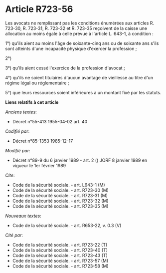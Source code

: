 # Article R723-56

Les avocats ne remplissant pas les conditions énumérées aux articles R. 723-30, R. 723-31, R. 723-32 et R. 723-35 reçoivent
de la caisse une allocation au moins égale à celle prévue à l'article L. 643-1, à condition : 

1°) qu'ils aient au moins l'âge de soixante-cinq ans ou de soixante ans s'ils sont atteints d'une incapacité physique
d'exercer la profession ; 

2°)

3°) qu'ils aient cessé l'exercice de la profession d'avocat ; 

4°) qu'ils ne soient titulaires d'aucun avantage de vieillesse au titre d'un régime légal ou réglementaire ; 

5°) que leurs ressources soient inférieures à un montant fixé par les statuts.

**Liens relatifs à cet article**

_Anciens textes_:

  - Décret n°55-413 1955-04-02 art. 40

_Codifié par_:

  - Décret n°85-1353 1985-12-17

_Modifié par_:

  - Décret n°89-9 du 6 janvier 1989 - art. 2 () JORF 8 janvier 1989 en vigueur le 1er février 1989

_Cite_:

  - Code de la sécurité sociale. - art. L643-1 (M)
  - Code de la sécurité sociale. - art. R723-30 (M)
  - Code de la sécurité sociale. - art. R723-31 (M)
  - Code de la sécurité sociale. - art. R723-32 (M)
  - Code de la sécurité sociale. - art. R723-35 (M)

_Nouveaux textes_:

  - Code de la sécurité sociale. - art. R653-22, v. 0.3 (V)

_Cité par_:

  - Code de la sécurité sociale. - art. R723-22 (T)
  - Code de la sécurité sociale. - art. R723-40 (T)
  - Code de la sécurité sociale. - art. R723-43 (T)
  - Code de la sécurité sociale. - art. R723-57 (M)
  - Code de la sécurité sociale. - art. R723-58 (M)
